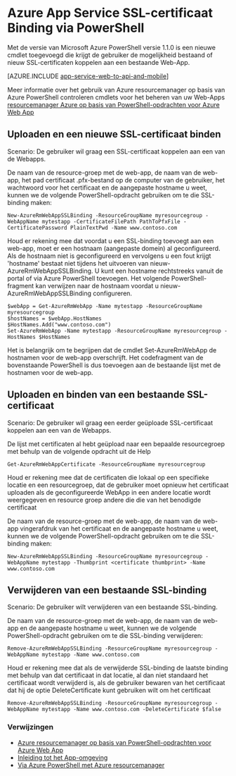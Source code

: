 <properties
    pageTitle="SSL-certificaten binding via PowerShell"
    description="Leer hoe u SSL-certificaten verbinden met uw web-app via PowerShell."
    services="app-service\web"
    documentationCenter=""
    authors="ahmedelnably"
    manager="stefsch"
    editor=""/>

<tags
    ms.service="app-service-web"
    ms.workload="web"
    ms.tgt_pltfrm="na"
    ms.devlang="na"
    ms.topic="article"
    ms.date="01/13/2016"
    ms.author="ahmedelnably"/>

# <a name="azure-app-service-ssl-certificate-binding-using-powershell"></a>Azure App Service SSL-certificaat Binding via PowerShell #

Met de versie van Microsoft Azure PowerShell versie 1.1.0 is een nieuwe cmdlet toegevoegd die krijgt de gebruiker de mogelijkheid bestaand of nieuw SSL-certificaten koppelen aan een bestaande Web-App.

[AZURE.INCLUDE [app-service-web-to-api-and-mobile](../../includes/app-service-web-to-api-and-mobile.md)] 

Meer informatie over het gebruik van Azure resourcemanager op basis van Azure PowerShell controleren cmdlets voor het beheren van uw Web-Apps [resourcemanager Azure op basis van PowerShell-opdrachten voor Azure Web App](app-service-web-app-azure-resource-manager-powershell.md)

## <a name="uploading-and-binding-a-new-ssl-certificate"></a>Uploaden en een nieuwe SSL-certificaat binden ##

Scenario: De gebruiker wil graag een SSL-certificaat koppelen aan een van de Webapps.

De naam van de resource-groep met de web-app, de naam van de web-app, het pad certificaat .pfx-bestand op de computer van de gebruiker, het wachtwoord voor het certificaat en de aangepaste hostname u weet, kunnen we de volgende PowerShell-opdracht gebruiken om te die SSL-binding maken:

    New-AzureRmWebAppSSLBinding -ResourceGroupName myresourcegroup -WebAppName mytestapp -CertificateFilePath PathToPfxFile -CertificatePassword PlainTextPwd -Name www.contoso.com

Houd er rekening mee dat voordat u een SSL-binding toevoegt aan een web-app, moet er een hostnaam (aangepaste domein) al geconfigureerd. Als de hostnaam niet is geconfigureerd en vervolgens u een fout krijgt 'hostname' bestaat niet tijdens het uitvoeren van nieuw-AzureRmWebAppSSLBinding. U kunt een hostname rechtstreeks vanuit de portal of via Azure PowerShell toevoegen. Het volgende PowerShell-fragment kan verwijzen naar de hostnaam voordat u nieuw-AzureRmWebAppSSLBinding configureren.   
  
    $webApp = Get-AzureRmWebApp -Name mytestapp -ResourceGroupName myresourcegroup  
    $hostNames = $webApp.HostNames  
    $HostNames.Add("www.contoso.com")  
    Set-AzureRmWebApp -Name mytestapp -ResourceGroupName myresourcegroup -HostNames $HostNames   
  
Het is belangrijk om te begrijpen dat de cmdlet Set-AzureRmWebApp de hostnamen voor de web-app overschrijft. Het codefragment van de bovenstaande PowerShell is dus toevoegen aan de bestaande lijst met de hostnamen voor de web-app.  

## <a name="uploading-and-binding-an-existing-ssl-certificate"></a>Uploaden en binden van een bestaande SSL-certificaat ##

Scenario: De gebruiker wil graag een eerder geüploade SSL-certificaat koppelen aan een van de Webapps.

De lijst met certificaten al hebt geüpload naar een bepaalde resourcegroep met behulp van de volgende opdracht uit de Help

    Get-AzureRmWebAppCertificate -ResourceGroupName myresourcegroup

Houd er rekening mee dat de certificaten die lokaal op een specifieke locatie en een resourcegroep, dat de gebruiker moet opnieuw het certificaat uploaden als de geconfigureerde WebApp in een andere locatie wordt weergegeven en resource groep andere die die van het benodigde certificaat 

De naam van de resource-groep met de web-app, de naam van de web-app vingerafdruk van het certificaat en de aangepaste hostname u weet, kunnen we de volgende PowerShell-opdracht gebruiken om te die SSL-binding maken:

    New-AzureRmWebAppSSLBinding -ResourceGroupName myresourcegroup -WebAppName mytestapp -Thumbprint <certificate thumbprint> -Name www.contoso.com

## <a name="deleting-an-existing-ssl-binding"></a>Verwijderen van een bestaande SSL-binding  ##

Scenario: De gebruiker wilt verwijderen van een bestaande SSL-binding.

De naam van de resource-groep met de web-app, de naam van de web-app en de aangepaste hostname u weet, kunnen we de volgende PowerShell-opdracht gebruiken om te die SSL-binding verwijderen:

    Remove-AzureRmWebAppSSLBinding -ResourceGroupName myresourcegroup -WebAppName mytestapp -Name www.contoso.com

Houd er rekening mee dat als de verwijderde SSL-binding de laatste binding met behulp van dat certificaat in dat locatie, al dan niet standaard het certificaat wordt verwijderd is, als de gebruiker bewaren van het certificaat dat hij de optie DeleteCertificate kunt gebruiken wilt om het certificaat

    Remove-AzureRmWebAppSSLBinding -ResourceGroupName myresourcegroup -WebAppName mytestapp -Name www.contoso.com -DeleteCertificate $false

### <a name="references"></a>Verwijzingen ###
- [Azure resourcemanager op basis van PowerShell-opdrachten voor Azure Web App](app-service-web-app-azure-resource-manager-powershell.md)
- [Inleiding tot het App-omgeving](app-service-app-service-environment-intro.md)
- [Via Azure PowerShell met Azure resourcemanager](../powershell-azure-resource-manager.md)

